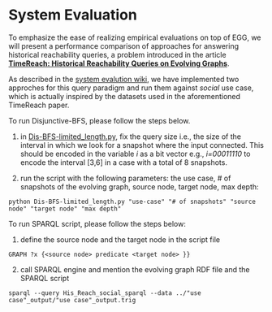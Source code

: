 # System Evaluation

To emphasize the ease of realizing empirical evaluations on top of EGG, we will present a performance comparison
of approaches for answering historical reachability queries, a problem introduced in the article [**TimeReach: Historical Reachability Queries on Evolving Graphs**](http://openproceedings.org/2015/conf/edbt/paper-89.pdf).

As described in the [system evalution wiki](https://github.com/karimalami7/EGG/wiki/System-Evaluation:-Historical-Reachability-Queries), we have implemented two approches for this query paradigm and run them against *social* use case, which is actually inspired by the datasets used in the aforementioned TimeReach paper.

To run Disjunctive-BFS, please follow the steps below.

1. in [Dis-BFS-limited_length.py](https://github.com/karimalami7/EGG/blob/master/demo/system_evaluation/Dis-BFS-limited_length.py), fix the query size i.e., the size of the interval in which we look for a snapshot where the input connected.
This should be encoded in the variable *i* as a bit vector e.g., *i=00011110* to encode the interval [3,6] in a case with a total of 8 snapshots.


2. run the script with the following parameters: the use case, # of snapshots of the evolving graph, source node, target node, max depth:

  ```shell
  python Dis-BFS-limited_length.py "use-case" "# of snapshots" "source node" "target node" "max depth" 
  ```
To run SPARQL script, please follow the steps below:

1. define the source node and the target node in the script file

  ```sparql
  GRAPH ?x {<source node> predicate <target node> }}
  ```
2. call SPARQL engine and mention the evolving graph RDF file and the SPARQL script

  ```shell
  sparql --query His_Reach_social_sparql --data ../"use case"_output/"use case"_output.trig
  ```
